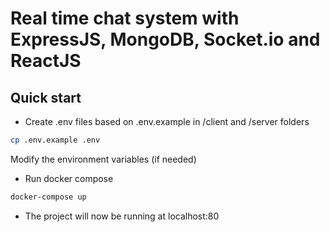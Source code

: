 # Real time chat system with ExpressJS, MongoDB, Socket.io and ReactJS

## Quick start
- Create .env files based on .env.example in /client and /server folders
```bash
cp .env.example .env
```
Modify the environment variables (if needed)
- Run docker compose
```bash
docker-compose up
```
- The project will now be running at localhost:80
